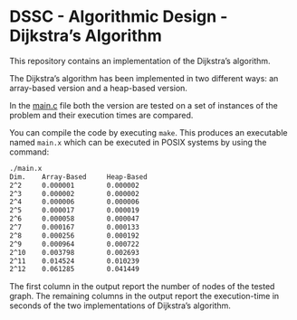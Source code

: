 # DSSC - Algorithmic Design - Dijkstra’s Algorithm

This repository contains an implementation of the Dijkstra’s algorithm.

The Dijkstra’s algorithm has been implemented in two different ways: an array-based version and a heap-based version.

In the [main.c](main.c) file both the version are tested on a set of instances of the problem and their execution times are compared.

You can compile the code by executing `make`. This produces an executable named `main.x` which can be executed in POSIX systems by using the command:

```bash
./main.x
Dim.    Array-Based     Heap-Based
2^2     0.000001        0.000002
2^3     0.000002        0.000002
2^4     0.000006        0.000006
2^5     0.000017        0.000019
2^6     0.000058        0.000047
2^7     0.000167        0.000133
2^8     0.000256        0.000192
2^9     0.000964        0.000722
2^10    0.003798        0.002693
2^11    0.014524        0.010239
2^12    0.061285        0.041449
```

The first column in the output report the number of nodes of the tested graph. The remaining columns in the output report the execution-time in seconds of the two implementations of Dijkstra’s algorithm.